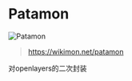 # Patamon

![Patamon](https://wikimon.net/images/7/7d/Patamon.jpg)

> https://wikimon.net/patamon

对openlayers的二次封装
